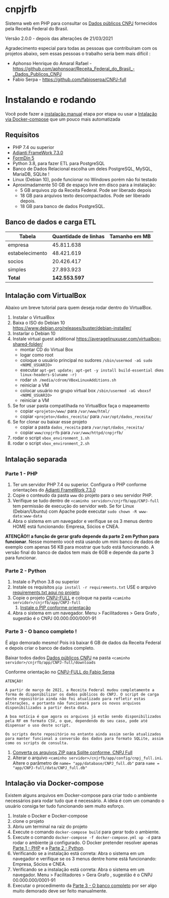 # cnpjrfb
Sistema web em PHP para consultar os [Dados públicos CNPJ](https://receita.economia.gov.br/orientacao/tributaria/cadastros/cadastro-nacional-de-pessoas-juridicas-cnpj/dados-publicos-cnpj) fornecidos pela Receita Federal do Brasil.

Versão 2.0.0 - depois das alterações de 21/03/2021

Agradecimento especial para todas as pessoas que contribuíram com os projetos abaixo, sem essas pessoas o trabalho seria bem mais difícil : 
* Aphonso Henrique do Amaral Rafael - https://github.com/aphonsoar/Receita_Federal_do_Brasil_-_Dados_Publicos_CNPJ
* Fabio Serpa - https://github.com/fabioserpa/CNPJ-full


# Instalando e rodando

Você pode fazer a [instalação manual](#intalação-separada) etapa por etapa ou usar a [Intalação via Docker-compose](#intalação-via-docker-compose) que um pouco mais automatizada

## Requisitos


* PHP 7.4 ou superior
* [Adianti FrameWork 7.3.0](https://www.adianti.com.br/framework-quickstart)
* [FormDin 5](https://github.com/bjverde/formDin5)
* Python 3.8, para fazer ETL para PostgreSQL
* Banco de Dados Relacional escolha um deles PostgreSQL, MySQL, MariaDB, SQLite !
* Linux (Debian 10), pode funcionar no Windows porém não foi testado
* Aproximadamente 50 GB de espaço livre em disco para a instalação:
    * 5 GB arquivos zip da Receita Federal. Pode ser liberado depois
    * 18 GB para arquivos texto descompactados. Pode ser liberado depois.
    * 18 GB para banco de dados PostgreSQL.

## Banco de dados e carga ETL

Tabela | Quantidade de linhas | Tamanho em MB
------ | ------------------ | --------------------
empresa | 45.811.638 | 
estabelecimento | 48.421.619 | 
socios | 20.426.417 | 
simples | 27.893.923 |
**Total** | **142.553.597**|
## Intalação com VirtualBox
Abaixo um breve tutorial para quem deseja rodar dentro do VirtualBox.

1. Instalar o VirtualBox
1. Baixa o ISO do Debian 10 https://www.debian.org/releases/buster/debian-installer/
1. Instarlar o Debian 10
1. Instale virtual guest additional https://averagelinuxuser.com/virtualbox-shared-folder/
    * montar CD do Virtual Box
    * logar como root
    * coloque o usuário principal no sudores `/sbin/usermod -aG sudo <NOME_USUARIO>`
    * executar `apt-get update; apt-get -y install build-essential dkms linux-headers-$(uname -r)`
    * rodar `sh /media/cdrom/VBoxLinuxAdditions.sh`
    * reiniciar a VM
    * colocar usuário no grupo virtual box `/sbin/usermod -aG vboxsf <NOME_USUARIO>`
    * reiniciar a VM
1. Se for usar pasta compatilhada no VirtualBox faça o mapeamento
    * copiar `<projeto>/www/` para `/var/www/html/`
    * copiar `<projeto>/dados_receita/` para `/var/opt/dados_receita/`
1. Se for clonar ou baixar esse projeto
    *  copiar a pasta `dados_receita` para `/var/opt/dados_receita/`
    * copiar `www/cnpjrfb` para `/var/www/httpd/cnpjrfb/`
1. rodar o script `vbox_environment_1.sh`
1. rodar o script `vbox_environment_2.sh`

## Intalação separada

### Parte 1 - PHP
1. Ter um servidor PHP 7.4 ou superior. Configura o PHP conforme orientações do [Adianti FrameWork 7.3.0](https://www.adianti.com.br/framework-quickstart)
1. Copie o conteudo da pasta `www` do projeto para o seu servidor PHP.
1. Verifique se tudo dentro de `<caminho servidor>/cnjrfb/app/CNPJ-full` tem permissão de execução do servidor web. Se for Linux (Debian/Ubuntu) com Apache pode executar `sudo chown -R www-data:www-data`
1. Abra o sistema em um navegador e verifique se os 3 menus dentro HOME está funcionando: Empresa, Sócios e CNEA. 

**ATENÇÃO!! a função de gerar grafo depende da parte 2 em Python para funcionar**. Nesse momento você está usando um mini banco de dados de exemplo com apenas 56 KB para mostrar que tudo está funcionando. A versão final do banco de dados tem mais de 6GB e depende da parte 3 para funcionar.

### Parte 2 - Python 
1. Instale o Python 3.8 ou superior
1. Instale os requisitos `pip install -r requirements.txt` USE o arquivo [requirements.txt aqui no projeto](https://github.com/bjverde/cnpjrfb/blob/master/requirements.txt)
1. Copie o projeto [CNPJ-FULL](https://github.com/fabioserpa/CNPJ-full) e coloque na pasta `<caminho servidor>/cnjrfb/app/CNPJ-full`
    1. [Instale o PIP conforme orientação](https://github.com/fabioserpa/CNPJ-full#gerenciador-de-pacotes-do-python-pip)    
1. Abra o sistema em um navegador. Menu > Facilitadores >  Gera Grafo , sugestão é o CNPJ 00.000.000/0001-91

### Parte 3 - O banco completo !
É algo demorado mesmo! Pois irá baixar 6 GB de dados da Receita Federal e depois criar o banco de dados completo.

Baixar todos dados [Dados públicos CNPJ](https://receita.economia.gov.br/orientacao/tributaria/cadastros/cadastro-nacional-de-pessoas-juridicas-cnpj/dados-publicos-cnpj) na pasta `<caminho servidor>/cnjrfb/app/CNPJ-full/downloads`

Conforme orientação no [CNPJ-FULL do Fabio Serpa](https://github.com/fabioserpa/CNPJ-full#dados-p%C3%BAblicos-cnpj---convers%C3%A3o-para-csvsqlite-e-consultas)
```
ATENÇÃO!

A partir de março de 2021, a Receita Federal mudou completamente a forma de disponibilizar os dados públicos do CNPJ. O script de carga deste repositório ainda não foi atualizado para refletir estas alterações, e portanto não funcionará para os novos arquivos disponibilizados a partir desta data.

A boa notícia é que agora os arquivos já estão sendo disponibilizados pela RF em formato CSV, o que, dependendo do seu caso, pode até dispensar o uso deste script.

Os scripts deste repositório no entanto ainda assim serão atualizados para manter funcional a conversão dos dados para formato SQLite, assim como os scripts de consulta.
```

1. [Converta os arquivos ZIP para Sqlite conforme, CNPJ Full](https://github.com/fabioserpa/CNPJ-full#convers%C3%A3o-para-csv-ou-sqlite) 
1. Alterar o arquivo `<caminho servidor>/cnjrfb/app/config/cnpj_full.ini`. Altere o parâmetro de `name= "app/database/CNPJ_full.db"` para `name = "app/CNPJ-full/data/CNPJ_full.db"`


## Intalação via Docker-compose
Existem alguns arquivos em Docker-compose para criar todo o ambiente necessários para rodar tudo que é necessário. A ideia é com um comando o usuário consiga ter tudo funcionando sem muito esforço.

1. Instale o Docker e Docker-compose 
1. clone o projeto
1. Abriu um terminal na raiz do projeto
1. Execute o comando `docker-compose build` para gerar todo o ambiente.
1. Execute o comando `docker-compose -f docker-compose.yml up -d` para rodar o ambiente já configurado. O Docker pretender resolver apenas [Parte 1 - PHP](#parte-1---php) e a [Parte 2 - Python](#parte-2---python).
1. Verificando se a instalação está correta: Abra o sistema em um navegador e verifique se os 3 menus dentre home está funcionando: Empresa, Sócios e CNEA.
1. Verificando se a instalação está correta: Abra o sistema em um navegador. Menu > Facilitadores >  Gera Grafo , sugestão é o CNPJ 00.000.000/0001-91
1. Executar o procedimento da [Parte 3 - O banco completo](#parte-3---o-banco-completo-) por ser algo muito demorado deve ser feito manualmente.